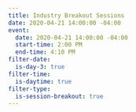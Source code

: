 ```yaml
---
title: Industry Breakout Sessions
date: 2020-04-21 14:00:00 -04:00
event:
  date: 2020-04-21 14:00:00 -04:00
  start-time: 2:00 PM
  end-time: 4:10 PM
filter-date:
  is-day-3: true
filter-time:
  is-daytime: true
filter-type:
  is-session-breakout: true
---
```


